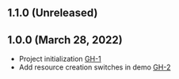 ## 1.1.0 (Unreleased)

## 1.0.0 (March 28, 2022)
- Project initialization [GH-1](https://github.com/terraform-alicloud-modules/terraform-alicloud-bastionhost/pull/1)
- Add resource creation switches in demo [GH-2](https://github.com/terraform-alicloud-modules/terraform-alicloud-bastionhost/pull/2)